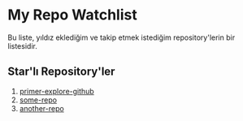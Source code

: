 
# My Repo Watchlist

Bu liste, yıldız eklediğim ve takip etmek istediğim repository'lerin bir listesidir.

## Star'lı Repository'ler

1. [primer-explore-github](https://github.com/github-education-experiences/primer-explore-github)
2. [some-repo](https://github.com/someuser/some-repo)
3. [another-repo](https://github.com/anotheruser/another-repo)
